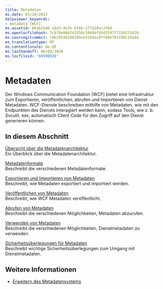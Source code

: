 ```yaml
---
title: Metadaten
ms.date: 03/30/2017
helpviewer_keywords:
- metadata [WCF]
ms.assetid: 66a61bd0-18d3-4e7e-bf8b-177a10ac2f60
ms.openlocfilehash: 7cb70e00bfd2558c3949bfd3d3597f7156572620
ms.sourcegitcommit: cdb295dd1db589ce5169ac9ff096f01fd0c2da9d
ms.translationtype: MT
ms.contentlocale: de-DE
ms.lasthandoff: 06/09/2020
ms.locfileid: "84598826"
---
```

# <a name="metadata"></a>Metadaten
Der Windows Communication Foundation (WCF) bietet eine Infrastruktur zum Exportieren, veröffentlichen, abrufen und Importieren von Dienst Metadaten. WCF-Dienste beschreiben mithilfe von Metadaten, wie mit den Endpunkten des Diensts interagiert werden kann, sodass Tools, wie z. b. Svcutil. exe, automatisch Client Code für den Zugriff auf den Dienst generieren können.  
  
## <a name="in-this-section"></a>In diesem Abschnitt  
 [Übersicht über die Metadatenarchitektur](metadata-architecture-overview.md)  
 Ein Überblick über die Metadatenarchitektur.  
  
 [Metadatenformate](metadata-formats.md)  
 Beschreibt die verschiedenen Metadatenformate.  
  
 [Exportieren und Importieren von Metadaten](exporting-and-importing-metadata.md)  
 Beschreibt, wie Metadaten exportiert und importiert werden.  
  
 [Veröffentlichen von Metadaten](publishing-metadata.md)  
 Beschreibt, wie WCF Metadaten veröffentlicht.  
  
 [Abrufen von Metadaten](retrieving-metadata.md)  
 Beschreibt die verschiedenen Möglichkeiten, Metadaten abzurufen.  
  
 [Verwenden von Metadaten](using-metadata.md)  
 Beschreibt die verschiedenen Möglichkeiten, Dienstmetadaten zu verwenden.  
  
 [Sicherheitsüberlegungen für Metadaten](security-considerations-with-metadata.md)  
 Beschreibt wichtige Sicherheitsüberlegungen zum Umgang mit Dienstmetadaten.  
  
## <a name="see-also"></a>Weitere Informationen

- [Erweitern des Metadatensystems](../extending/extending-the-metadata-system.md)
